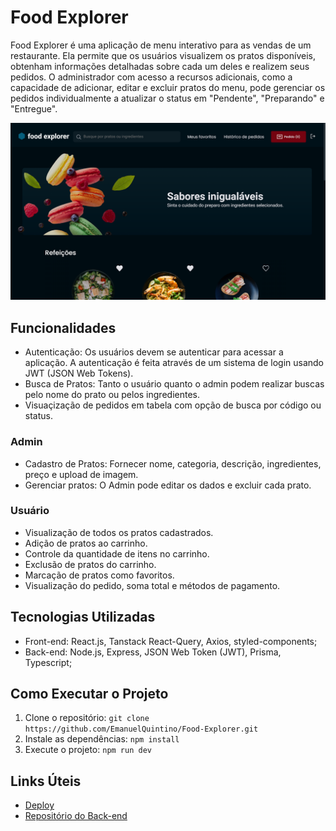 # Food Explorer

Food Explorer é uma aplicação de menu interativo para as vendas de um restaurante. Ela permite que os usuários visualizem os pratos disponíveis, obtenham informações detalhadas sobre cada um deles e realizem seus pedidos. O administrador com acesso a recursos adicionais, como a capacidade de adicionar, editar e excluir pratos do menu, pode gerenciar os pedidos individualmente a atualizar o status em "Pendente", "Preparando" e "Entregue".

![Food Explorer](./public/images-layout/home.png)

## Funcionalidades
- Autenticação: Os usuários devem se autenticar para acessar a aplicação. A autenticação é feita através de um sistema de login usando JWT (JSON Web Tokens).
- Busca de Pratos: Tanto o usuário quanto o admin podem realizar buscas pelo nome do prato ou pelos ingredientes.
- Visuaçização de pedidos em tabela com opção de busca por código ou status.

### Admin

- Cadastro de Pratos: Fornecer nome, categoria, descrição, ingredientes, preço e upload de imagem.
- Gerenciar pratos: O Admin pode editar os dados e excluir cada prato.

### Usuário

- Visualização de todos os pratos cadastrados.
- Adição de pratos ao carrinho.
- Controle da quantidade de itens no carrinho.
- Exclusão de pratos do carrinho.
- Marcação de pratos como favoritos.
- Visualização do pedido, soma total e métodos de pagamento.

## Tecnologias Utilizadas

- Front-end: React.js, Tanstack React-Query, Axios, styled-components;
- Back-end: Node.js, Express, JSON Web Token (JWT), Prisma, Typescript;

## Como Executar o Projeto

1. Clone o repositório: `git clone https://github.com/EmanuelQuintino/Food-Explorer.git`
2. Instale as dependências: `npm install`
3. Execute o projeto: `npm run dev`

## Links Úteis

- [Deploy](link_da_demo)
- [Repositório do Back-end](link_do_repositorio_backend)